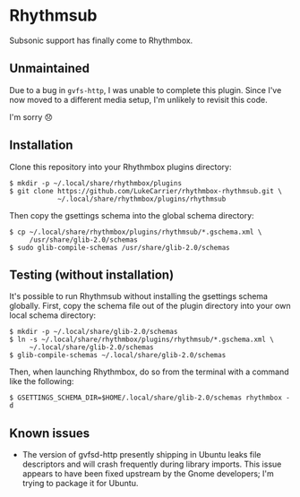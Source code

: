 Rhythmsub
=========

Subsonic support has finally come to Rhythmbox.

Unmaintained
------------

Due to a bug in ```gvfs-http```, I was unable to complete this plugin. Since
I've now moved to a different media setup, I'm unlikely to revisit this code.

I'm sorry :disappointed:

Installation
------------

Clone this repository into your Rhythmbox plugins directory:

    $ mkdir -p ~/.local/share/rhythmbox/plugins
    $ git clone https://github.com/LukeCarrier/rhythmbox-rhythmsub.git \
                ~/.local/share/rhythmbox/plugins/rhythmsub

Then copy the gsettings schema into the global schema directory:

    $ cp ~/.local/share/rhythmbox/plugins/rhythmsub/*.gschema.xml \
         /usr/share/glib-2.0/schemas
    $ sudo glib-compile-schemas /usr/share/glib-2.0/schemas

Testing (without installation)
------------------------------

It's possible to run Rhythmsub without installing the gsettings schema globally.
First, copy the schema file out of the plugin directory into your own local
schema directory:

    $ mkdir -p ~/.local/share/glib-2.0/schemas
    $ ln -s ~/.local/share/rhythmbox/plugins/rhythmsub/*.gschema.xml \
         ~/.local/share/glib-2.0/schemas
    $ glib-compile-schemas ~/.local/share/glib-2.0/schemas

Then, when launching Rhythmbox, do so from the terminal with a command like the
following:

    $ GSETTINGS_SCHEMA_DIR=$HOME/.local/share/glib-2.0/schemas rhythmbox -d

Known issues
------------

* The version of gvfsd-http presently shipping in Ubuntu leaks file descriptors
  and will crash frequently during library imports. This issue appears to have
  been fixed upstream by the Gnome developers; I'm trying to package it for
  Ubuntu.
